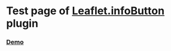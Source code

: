 # Test page of [Leaflet.infoButton](https://github.com/abeldf94/leaflet.infoButton) plugin

### [Demo](https://abeldf94.github.io/leaflet.infoButton/example/)
